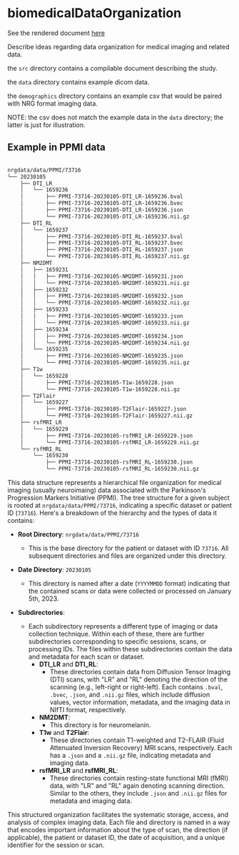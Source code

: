 # biomedicalDataOrganization

See the rendered document [here](https://htmlpreview.github.io/?https://github.com/stnava/biomedicalDataOrganization/blob/master/src/nrg_data_organization_summary.html)

Describe ideas regarding data organization for medical imaging and related data.

the `src` directory contains a compilable document describing the study.

the `data` directory contains example dicom data.

the `demographics` directory contains an example csv that would be paired with NRG format imaging data.

NOTE:  the csv does not match the example data in the `data` directory; the latter is just for illustration.



## Example in PPMI data

```bash

nrgdata/data/PPMI/73716
└── 20230105
    ├── DTI_LR
    │   └── 1659236
    │       ├── PPMI-73716-20230105-DTI_LR-1659236.bval
    │       ├── PPMI-73716-20230105-DTI_LR-1659236.bvec
    │       ├── PPMI-73716-20230105-DTI_LR-1659236.json
    │       └── PPMI-73716-20230105-DTI_LR-1659236.nii.gz
    ├── DTI_RL
    │   └── 1659237
    │       ├── PPMI-73716-20230105-DTI_RL-1659237.bval
    │       ├── PPMI-73716-20230105-DTI_RL-1659237.bvec
    │       ├── PPMI-73716-20230105-DTI_RL-1659237.json
    │       └── PPMI-73716-20230105-DTI_RL-1659237.nii.gz
    ├── NM2DMT
    │   ├── 1659231
    │   │   ├── PPMI-73716-20230105-NM2DMT-1659231.json
    │   │   └── PPMI-73716-20230105-NM2DMT-1659231.nii.gz
    │   ├── 1659232
    │   │   ├── PPMI-73716-20230105-NM2DMT-1659232.json
    │   │   └── PPMI-73716-20230105-NM2DMT-1659232.nii.gz
    │   ├── 1659233
    │   │   ├── PPMI-73716-20230105-NM2DMT-1659233.json
    │   │   └── PPMI-73716-20230105-NM2DMT-1659233.nii.gz
    │   ├── 1659234
    │   │   ├── PPMI-73716-20230105-NM2DMT-1659234.json
    │   │   └── PPMI-73716-20230105-NM2DMT-1659234.nii.gz
    │   └── 1659235
    │       ├── PPMI-73716-20230105-NM2DMT-1659235.json
    │       └── PPMI-73716-20230105-NM2DMT-1659235.nii.gz
    ├── T1w
    │   └── 1659228
    │       ├── PPMI-73716-20230105-T1w-1659228.json
    │       └── PPMI-73716-20230105-T1w-1659228.nii.gz
    ├── T2Flair
    │   └── 1659227
    │       ├── PPMI-73716-20230105-T2Flair-1659227.json
    │       └── PPMI-73716-20230105-T2Flair-1659227.nii.gz
    ├── rsfMRI_LR
    │   └── 1659229
    │       ├── PPMI-73716-20230105-rsfMRI_LR-1659229.json
    │       └── PPMI-73716-20230105-rsfMRI_LR-1659229.nii.gz
    └── rsfMRI_RL
        └── 1659230
            ├── PPMI-73716-20230105-rsfMRI_RL-1659230.json
            └── PPMI-73716-20230105-rsfMRI_RL-1659230.nii.gz
```

This data structure represents a hierarchical file organization for medical imaging (usually neuroimaing) data associated with the Parkinson's Progression Markers Initiative (PPMI). The tree structure for a given subject is rooted at `nrgdata/data/PPMI/73716`, indicating a specific dataset or patient ID (`73716`). Here's a breakdown of the hierarchy and the types of data it contains:

- **Root Directory**: `nrgdata/data/PPMI/73716`
  - This is the base directory for the patient or dataset with ID `73716`. All subsequent directories and files are organized under this directory.

- **Date Directory**: `20230105`
  - This directory is named after a date (`YYYYMMDD` format) indicating that the contained scans or data were collected or processed on January 5th, 2023.

- **Subdirectories**:
  - Each subdirectory represents a different type of imaging or data collection technique. Within each of these, there are further subdirectories corresponding to specific sessions, scans, or processing IDs. The files within these subdirectories contain the data and metadata for each scan or dataset.
    - **DTI_LR** and **DTI_RL**:
      - These directories contain data from Diffusion Tensor Imaging (DTI) scans, with "LR" and "RL" denoting the direction of the scanning (e.g., left-right or right-left). Each contains `.bval`, `.bvec`, `.json`, and `.nii.gz` files, which include diffusion values, vector information, metadata, and the imaging data in NIfTI format, respectively.
    - **NM2DMT**:
      - This directory is for neuromelanin.
    - **T1w** and **T2Flair**:
      - These directories contain T1-weighted and T2-FLAIR (Fluid Attenuated Inversion Recovery) MRI scans, respectively. Each has a `.json` and a `.nii.gz` file, indicating metadata and imaging data.
    - **rsfMRI_LR** and **rsfMRI_RL**:
      - These directories contain resting-state functional MRI (fMRI) data, with "LR" and "RL" again denoting scanning direction. Similar to the others, they include `.json` and `.nii.gz` files for metadata and imaging data.

This structured organization facilitates the systematic storage, access, and analysis of complex imaging data. Each file and directory is named in a way that encodes important information about the type of scan, the direction (if applicable), the patient or dataset ID, the date of acquisition, and a unique identifier for the session or scan.
